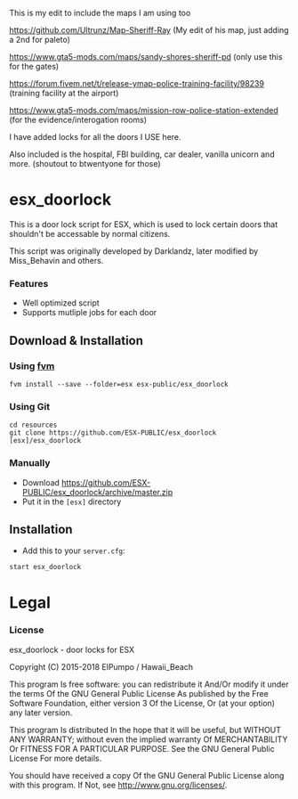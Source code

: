 This is my edit to include the maps I am using too

https://github.com/Ultrunz/Map-Sheriff-Ray (My edit of his map, just adding a 2nd for paleto)

https://www.gta5-mods.com/maps/sandy-shores-sheriff-pd (only use this for the gates)

https://forum.fivem.net/t/release-ymap-police-training-facility/98239 (training facility at the airport)

https://www.gta5-mods.com/maps/mission-row-police-station-extended (for the evidence/interogation rooms)

I have added locks for all the doors I USE here.

Also included is the hospital, FBI building, car dealer, vanilla unicorn and more. (shoutout to btwentyone for those)

# esx_doorlock
This is a door lock script for ESX, which is used to lock certain doors that shouldn't be accessable by normal citizens.

This script was originally developed by Darklandz, later modified by Miss_Behavin and others.

### Features
- Well optimized script
- Supports mutliple jobs for each door

## Download & Installation

### Using [fvm](https://github.com/qlaffont/fvm-installer)
```
fvm install --save --folder=esx esx-public/esx_doorlock
```

### Using Git
```
cd resources
git clone https://github.com/ESX-PUBLIC/esx_doorlock [esx]/esx_doorlock
```

### Manually
- Download https://github.com/ESX-PUBLIC/esx_doorlock/archive/master.zip
- Put it in the `[esx]` directory

## Installation
- Add this to your `server.cfg`:

```
start esx_doorlock
```

# Legal
### License
esx_doorlock - door locks for ESX

Copyright (C) 2015-2018 ElPumpo / Hawaii_Beach

This program Is free software: you can redistribute it And/Or modify it under the terms Of the GNU General Public License As published by the Free Software Foundation, either version 3 Of the License, Or (at your option) any later version.

This program Is distributed In the hope that it will be useful, but WITHOUT ANY WARRANTY; without even the implied warranty Of MERCHANTABILITY Or FITNESS FOR A PARTICULAR PURPOSE. See the GNU General Public License For more details.

You should have received a copy Of the GNU General Public License along with this program. If Not, see http://www.gnu.org/licenses/.

